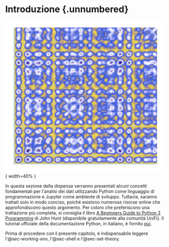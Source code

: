 # Introduzione {.unnumbered}

![](../../figures/art_11.png){ width=40% }

In questa sezione della dispensa verranno presentati alcuni concetti fondamentali per l'analisi dei dati utilizzando Python come linguaggio di programmazione e Jupyter come ambiente di sviluppo. Tuttavia, saranno trattati solo in modo conciso, poiché esistono numerose risorse online che approfondiscono questo argomento. Per coloro che preferiscono una trattazione più completa, si consiglia il libro [A Beginners Guide to Python 3 Programming](https://link.springer.com/book/10.1007/978-3-031-35122-8) di John Hunt (disponibile gratuitamente alla comunità UniFi). Il tutorial ufficiale della documentazione Python, in italiano, è fornito [qui](https://pytutorial-it.readthedocs.io/it/python3.11/index.html).

Prima di procedere con il presente capitolo, è indispensabile leggere l'@sec-working-env, l'@sec-shell e l'@sec-set-theory.
